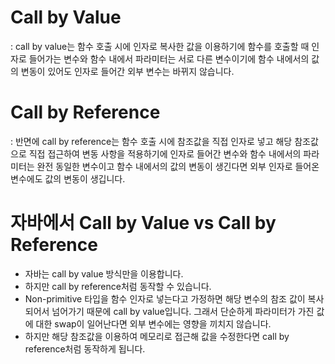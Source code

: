 # Call by Value

: call by value는 함수 호출 시에 인자로 복사한 값을 이용하기에 함수를 호출할 때 인자로 들어가는 변수와 함수 내에서 파라미터는 서로 다른 변수이기에 함수 내에서의 값의 변동이 있어도 인자로 들어간 외부 변수는 바뀌지 않습니다.

# Call by Reference

: 반면에 call by reference는 함수 호출 시에 참조값을 직접 인자로 넣고 해당 참조값으로 직접 접근하여 변동 사항을 적용하기에 인자로 들어간 변수와 함수 내에서의 파라미터는 완전 동일한 변수이고 함수 내에서의 값의 변동이 생긴다면 외부 인자로 들어온 변수에도 값의 변동이 생깁니다.

# 자바에서 Call by Value vs Call by Reference

- 자바는 call by value 방식만을 이용합니다.
- 하지만 call by reference처럼 동작할 수 있습니다.
- Non-primitive 타입을 함수 인자로 넣는다고 가정하면 해당 변수의 참조 값이 복사되어서 넘어가기 때문에 call by value입니다. 그래서 단순하게 파라미터가 가진 값에 대한 swap이 일어난다면 외부 변수에는 영향을 끼치지 않습니다.
- 하지만 해당 참조값을 이용하여 메모리로 접근해 값을 수정한다면 call by reference처럼 동작하게 됩니다.
